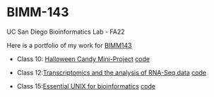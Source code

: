 # BIMM-143
UC San Diego Bioinformatics Lab - FA22

Here is a portfolio of my work for [BIMM143](https://bioboot.github.io/bimm143_F22/)

- Class 10: [Halloween Candy Mini-Project](https://github.com/nickolasbeam/BIMM-143/blob/main/Halloween%20Mini-Project.md) [code](https://github.com/nickolasbeam/BIMM-143/blob/main/Halloween%20Mini-Project.qmd)

- Class 12:[Transcriptomics and the analysis of RNA-Seq data](https://bioboot.github.io/bimm143_F22/class-material/Class15.html) [code](https://github.com/nickolasbeam/BIMM-143/blob/main/Class%2012/Class%2012%20Lab.md)


- Class 15:[Essential UNIX for bioinformatics](https://bioboot.github.io/bimm143_F22/class-material/aws_02/) [code]()
